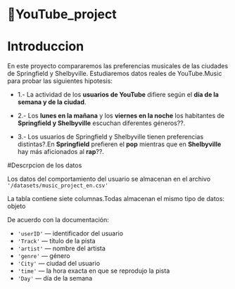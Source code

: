 # 📌YouTube_project

# Introduccion
En este proyecto compararemos las preferencias musicales de las ciudades de Springfield y Shelbyville. Estudiaremos datos reales de YouTube.Music para probar las siguientes hipotesis:

- 1.- La actividad de los **usuarios de YouTube** difiere según el **día de la semana y de la ciudad**.

- 2.- Los **lunes en la mañana** y los **viernes en la noche** los habitantes de **Springfield y Shelbyville** escuchan diferentes géneros??.

- 3.- Los usuarios de Springfield y Shelbyville tienen preferencias distintas?.En **Springfield** prefieren el **pop** mientras que en **Shelbyville** hay más aficionados al **rap**??.

#Descrpcion de los datos

Los datos del comportamiento del usuario se almacenan en el archivo `'/datasets/music_project_en.csv'`

La tabla contiene siete columnas.Todas almacenan el mismo tipo de datos: objeto

De acuerdo con la documentación:

- `'userID'` — identificador del usuario
- `'Track'` — título de la pista
- `'artist'` — nombre del artista
- `'genre'` — género
- `'City'` — ciudad del usuario
- `'time'` — la hora exacta en que se reprodujo la pista
- `'Day'` — día de la semana
